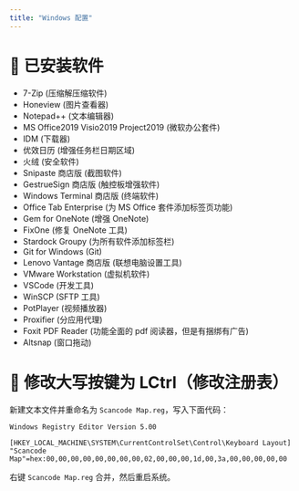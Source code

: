 ```yaml
---
title: "Windows 配置"
---
```


# ️🚀 已安装软件

- 7-Zip (压缩解压缩软件)
- Honeview (图片查看器)
- Notepad++ (文本编辑器)
- MS Office2019 Visio2019 Project2019 (微软办公套件)
- IDM (下载器)
- 优效日历 (增强任务栏日期区域)
- 火绒 (安全软件)
- Snipaste 商店版 (截图软件)
- GestrueSign 商店版 (触控板增强软件)
- Windows Terminal 商店版 (终端软件)
- Office Tab Enterprise (为 MS Office 套件添加标签页功能)
- Gem for OneNote (增强 OneNote)
- FixOne (修复 OneNote 工具)
- Stardock Groupy (为所有软件添加标签栏)
- Git for Windows (Git)
- Lenovo Vantage 商店版 (联想电脑设置工具)
- VMware Workstation (虚拟机软件)
- VSCode (开发工具)
- WinSCP (SFTP 工具)
- PotPlayer (视频播放器)
- Proxifier (分应用代理)
- Foxit PDF Reader (功能全面的 pdf 阅读器，但是有捆绑有广告)
- Altsnap (窗口拖动)

# 🚀 修改大写按键为 LCtrl（修改注册表）

新建文本文件并重命名为 `Scancode Map.reg`，写入下面代码：

```text
Windows Registry Editor Version 5.00

[HKEY_LOCAL_MACHINE\SYSTEM\CurrentControlSet\Control\Keyboard Layout]
"Scancode Map"=hex:00,00,00,00,00,00,00,00,02,00,00,00,1d,00,3a,00,00,00,00,00
```

右键 `Scancode Map.reg` 合并，然后重启系统。
